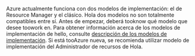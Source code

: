 Azure actualmente funciona con dos modelos de implementación: el de Resource Manager y el clásico. Hola dos modelos no son totalmente compatibles entre sí. Antes de empezar, deberá tooknow qué modelo que desee toowork en. Para obtener información acerca de los modelos de implementación de hello, consulte [descripción de los modelos de implementación](../articles/resource-manager-deployment-model.md). Si está tooAzure nueva, se recomienda utilizar modelo de implementación del Administrador de recursos de Hola.
